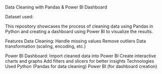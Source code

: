 Data Cleaning with Pandas & Power BI Dashboard

Dataset used:

This repository showcases the process of cleaning data using Pandas in Python and creating a dashboard using Power BI to visualize the results.

Features
Data Cleaning:
Handle missing values
Remove outliers
Data transformation (scaling, encoding, etc.)


Power BI Dashboard:
Import cleaned data into Power BI
Create interactive charts and graphs
Add filters and slicers for better insights
Technologies Used
Python (Pandas for data cleaning)
Power BI (for dashboard creation)
